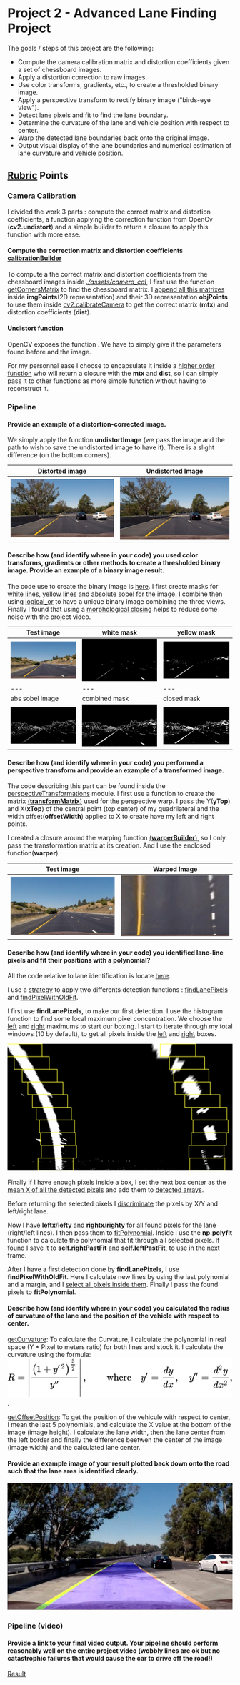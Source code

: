# Project 2 - Advanced Lane Finding Project

The goals / steps of this project are the following:

* Compute the camera calibration matrix and distortion coefficients given a set of chessboard images.
* Apply a distortion correction to raw images.
* Use color transforms, gradients, etc., to create a thresholded binary image.
* Apply a perspective transform to rectify binary image ("birds-eye view").
* Detect lane pixels and fit to find the lane boundary.
* Determine the curvature of the lane and vehicle position with respect to center.
* Warp the detected lane boundaries back onto the original image.
* Output visual display of the lane boundaries and numerical estimation of lane curvature and vehicle position.

## [Rubric](https://review.udacity.com/#!/rubrics/571/view) Points

### Camera Calibration

I divided the work 3 parts : compute the correct matrix and distortion coefficients, a function applying the correction function from OpenCv (**cv2.undistort**) and a simple builder to return a closure to apply this function with more ease.

#### Compute the correction matrix and distortion coefficients [calibrationBuilder](./camera_calibration/calibrationBuilder.py)

 To compute a the correct matrix and distortion coefficients from the chessboard images inside *[./assets/camera_cal](./assets/camera_cal/)*, I first use the function [getCornersMatrix](https://github.com/jotamontecino/nd_selfdriving_project2/blob/master/camera_calibration/calibrationBuilder.py#L39-L51) to find the chessboard matrix. I [append all this matrixes](https://github.com/jotamontecino/nd_selfdriving_project2/blob/master/camera_calibration/calibrationBuilder.py#L23-L25) inside **imgPoints**(2D representation) and their 3D representation **objPoints** to use them inside [cv2.calibrateCamera](https://github.com/jotamontecino/nd_selfdriving_project2/blob/master/camera_calibration/calibrationBuilder.py#L29-L30) to get the correct matrix (**mtx**) and distortion coefficients (**dist**).

 #### Undistort function

 OpenCV exposes the function [](https://github.com/jotamontecino/nd_selfdriving_project2/blob/master/camera_calibration/undistort.py#L7). We have to simply give it the parameters found before and the image.

 For my personnal ease I choose to encapsulate it inside a [higher order function](https://github.com/jotamontecino/nd_selfdriving_project2/blob/master/camera_calibration/undistort.py#L5) who will return a closure with the **mtx** and **dist**, so I can simply pass it to other functions as more simple function without having to reconstruct it.

### Pipeline

#### Provide an example of a distortion-corrected image.

We simply apply the function **undistortImage** (we pass the image and the path to wish to save the undistorted image to have it). There is a slight difference (on the bottom corners).

| Distorted image | Undistorted Image |
|---|---|
|![alt text](https://github.com/jotamontecino/nd_selfdriving_project2/blob/master/assets/test_images/test6.jpg)|![alt text](https://github.com/jotamontecino/nd_selfdriving_project2/blob/master/assets/test_images/test6.jpg)|

#### Describe how (and identify where in your code) you used color transforms, gradients or other methods to create a thresholded binary image. Provide an example of a binary image result.

The code use to create the binary image is [here](https://github.com/jotamontecino/nd_selfdriving_project2/blob/master/binarization/__init__.py).
I first create masks for [white lines](https://github.com/jotamontecino/nd_selfdriving_project2/blob/master/binarization/colorTransformations.py#L20), [yellow lines](https://github.com/jotamontecino/nd_selfdriving_project2/blob/master/binarization/colorTransformations.py#L13) and [absolute sobel](https://github.com/jotamontecino/nd_selfdriving_project2/blob/master/binarization/sobelUtils.py#L5) for the image. I combine then using [logical_or](https://github.com/jotamontecino/nd_selfdriving_project2/blob/master/binarization/__init__.py#L13) to have a unique binary image combining the three views.
Finally I found that using a [morphological closing](https://github.com/jotamontecino/nd_selfdriving_project2/blob/master/binarization/__init__.py#L21) helps to reduce some noise with the project video.

| Test image | white mask | yellow mask |
|---|---|---|
|![test](https://github.com/jotamontecino/nd_selfdriving_project2/blob/master/assets/test_images/straight_lines1.jpg)|![white](https://github.com/jotamontecino/nd_selfdriving_project2/blob/master/assets/test_images/straight_lines1-white_thresholded.jpg)|![yellow](https://github.com/jotamontecino/nd_selfdriving_project2/blob/master/assets/test_images/straight_lines1-yellow_thresholded.jpg)|
|---|---|---|
| abs sobel image | combined mask | closed mask |
|![abs sobel](https://github.com/jotamontecino/nd_selfdriving_project2/blob/master/assets/test_images/straight_lines1-abs_sobel_thresholded.jpg)|![combined](https://github.com/jotamontecino/nd_selfdriving_project2/blob/master/assets/test_images/straight_lines1-combined_thresholded.jpg)|![closed](https://github.com/jotamontecino/nd_selfdriving_project2/blob/master/assets/test_images/straight_lines1--binary_image.jpg)|

#### Describe how (and identify where in your code) you performed a perspective transform and provide an example of a transformed image.

The code describing this part can be found inside the [perspectiveTransformations](https://github.com/jotamontecino/nd_selfdriving_project2/blob/master/perspectiveTransformations/__init__.py) module.
I first use a function to create the matrix [(**transformMatrix**)](https://github.com/jotamontecino/nd_selfdriving_project2/blob/master/perspectiveTransformations/__init__.py#L6) used for the perspective warp. I pass the Y(**yTop**) and X(**xTop**) of the central point (top center) of my quadrilateral and the width offset(**offsetWidth**) applied to X to create have my left and right points.

I created a closure around the warping function [(**warperBuilder**)](https://github.com/jotamontecino/nd_selfdriving_project2/blob/master/perspectiveTransformations/__init__.py#L23), so I only pass the transformation matrix at its creation. And I use the enclosed function(**warper**).

| Test image | Warped Image |
|---|---|
|![test](https://github.com/jotamontecino/nd_selfdriving_project2/blob/master/assets/test_images/undistorted-straight_lines1.jpg)|![warped](https://github.com/jotamontecino/nd_selfdriving_project2/blob/master/assets/test_images/undistorted-straight_lines1-birdEye.jpg)

#### Describe how (and identify where in your code) you identified lane-line pixels and fit their positions with a polynomial?

All the code relative to lane identification is locate [here](https://github.com/jotamontecino/nd_selfdriving_project2/blob/master/laneDetection/lane.py).

I use a [strategy](https://github.com/jotamontecino/nd_selfdriving_project2/blob/master/laneDetection/lane.py#L35) to apply two differents detection functions : [findLanePixels](https://github.com/jotamontecino/nd_selfdriving_project2/blob/master/laneDetection/lane.py#L123) and [findPixelWithOldFit](https://github.com/jotamontecino/nd_selfdriving_project2/blob/master/laneDetection/lane.py#L98).

I first use **findLanePixels**, to make our first detection. I use the histogram function to find some local maximum pixel concentration. We choose the [left](https://github.com/jotamontecino/nd_selfdriving_project2/blob/master/laneDetection/lane.py#L130) and [right](https://github.com/jotamontecino/nd_selfdriving_project2/blob/master/laneDetection/lane.py#L131) maximums to start our boxing. I start to iterate through my total windows (10 by default), to get all pixels inside the [left](https://github.com/jotamontecino/nd_selfdriving_project2/blob/master/laneDetection/lane.py#L175) and [right](https://github.com/jotamontecino/nd_selfdriving_project2/blob/master/laneDetection/lane.py#L181) boxes.

![Windowed](https://github.com/jotamontecino/nd_selfdriving_project2/blob/master/writeup_assets/test2-windowed.jpg)

Finally if I have enough pixels inside a box, I set the next box center as the [mean X of all the detected pixels](https://github.com/jotamontecino/nd_selfdriving_project2/blob/master/laneDetection/lane.py#L193) and add them to [detected arrays](https://github.com/jotamontecino/nd_selfdriving_project2/blob/master/laneDetection/lane.py#L200).

Before returning the selected pixels I [discriminate](https://github.com/jotamontecino/nd_selfdriving_project2/blob/master/laneDetection/lane.py#L207) the pixels by X/Y and left/right lane.

Now I have **leftx**/**lefty** and **rightx**/**righty** for all found pixels for the lane (right/left lines). I then pass them to [fitPolynomial](https://github.com/jotamontecino/nd_selfdriving_project2/blob/master/laneDetection/lane.py#L85). Inside I use the **np.polyfit** function to calculate the polynomial that fit through all selected pixels.
If found I save it to **self.rightPastFit** and **self.leftPastFit**, to use in the next frame.

After I have a first detection done by **findLanePixels**, I use **findPixelWithOldFit**. Here I calculate new lines by using the last polynomial and a margin, and I [select all pixels inside them](https://github.com/jotamontecino/nd_selfdriving_project2/blob/master/laneDetection/lane.py#L104). Finally I pass the found pixels to **fitPolynomial**.


#### Describe how (and identify where in your code) you calculated the radius of curvature of the lane and the position of the vehicle with respect to center.

[getCurvature](https://github.com/jotamontecino/nd_selfdriving_project2/blob/master/laneDetection/lane.py#L235): To calculate the Curvature, I calculate the polynomial in real space (Y * Pixel to meters ratio) for both lines and stock it. I calculate the curvature using the formula: ![function](https://github.com/jotamontecino/nd_selfdriving_project2/blob/master/writeup_assets/curveFn.svg).

[getOffsetPosition](https://github.com/jotamontecino/nd_selfdriving_project2/blob/master/laneDetection/lane.py#L245): To get the position of the vehicule with respect to center, I mean the last 5 polynomials, and calculate the X value at the bottom of the image (image height). I calculate the lane width, then the lane center from the left border and finally the difference beetwen the center of the image (image width) and the calculated lane center.

#### Provide an example image of your result plotted back down onto the road such that the lane area is identified clearly.

![Final image](https://github.com/jotamontecino/nd_selfdriving_project2/blob/master/writeup_assets/undistorted-test5-lanes.jpg)

### Pipeline (video)

#### Provide a link to your final video output. Your pipeline should perform reasonably well on the entire project video (wobbly lines are ok but no catastrophic failures that would cause the car to drive off the road!)

[Result](https://github.com/jotamontecino/nd_selfdriving_project2/blob/master/assets/test_video/result.mp4)
